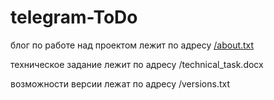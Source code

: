 # telegram-ToDo
блог по работе над проектом лежит по адресу <a href="https://github.com/KizurovAS/telegram-ToDo/blob/master/about.txt">/about.txt</a>
<p>
техническое задание лежит по адресу /technical_task.docx
<p>
возможности версии лежат по адресу /versions.txt
<p>
